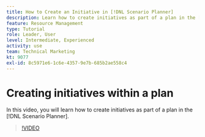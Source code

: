 ```yaml
---
title: How to Create an Initiative in [!DNL Scenario Planner]
description: Learn how to create initiatives as part of a plan in the [!DNL Adobe Workfront] [!DNL Scenario Planner].
feature: Resource Management
type: Tutorial
role: Leader, User
level: Intermediate, Experienced
activity: use
team: Technical Marketing
kt: 9077
exl-id: 8c5971e6-1c6e-4357-9e7b-685b2ae558c4
---
```

# Creating initiatives within a plan

In this video, you will learn how to create initiatives as part of a plan in the [!DNL Scenario Planner].

>[!VIDEO](https://video.tv.adobe.com/v/335319/?quality=12)
